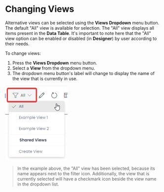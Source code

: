 # Changing Views

Alternative views can be selected using the **Views Dropdown** menu button. The default "All" view is available for selection. The "All" view displays all items present in the **Data Table**. It's important to note here that the "All" view option can be enabled or disabled (in **Designer**) by user according to their needs.

To change views:

1. Press the **Views Dropdown** menu button.
2. Select a **View** from the dropdown menu.
3. The dropdown menu button's label will change to display the name of the view that is currently in use.

![A screenshot demonstrating the All view in the dropdown menu. The all button is highlighted with a red box to show its location. The "All" view has a tick next to it to indicate it is the currently selected view. Additionally, the muse cursor is hovering over this view, so the background of the dropdown button is grey.](<Views Dropdown All.png>)

> In the example above, the "All" view has been selected, because its name appears next to the filter icon. Additionally, the view that is currently selected will have a checkmark icon beside the view name in the dropdown list.